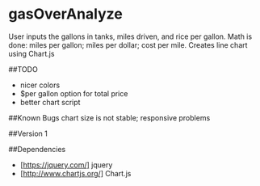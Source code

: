 # gasOverAnalyze

User inputs the gallons in tanks, miles driven, and rice per gallon.
Math is done:  miles per gallon; miles per dollar; cost per mile.
Creates line chart using Chart.js

##TODO
* nicer colors
* $per gallon option for total price
* better chart script

##Known Bugs
chart size is not stable; responsive problems

##Version
1

##Dependencies
* [https://jquery.com/] jquery
* [http://www.chartjs.org/] Chart.js